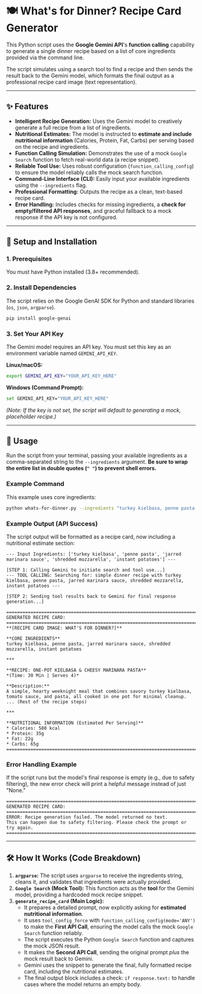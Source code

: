 # 🍽️ What's for Dinner? Recipe Card Generator

This Python script uses the **Google Gemini API**'s **function calling** capability to generate a single dinner recipe based on a list of core ingredients provided via the command line.

The script simulates using a search tool to find a recipe and then sends the result back to the Gemini model, which formats the final output as a professional recipe card image (text representation).

-----

## ✨ Features

* **Intelligent Recipe Generation:** Uses the Gemini model to creatively generate a full recipe from a list of ingredients.
* **Nutritional Estimates:** The model is instructed to **estimate and include nutritional information** (Calories, Protein, Fat, Carbs) per serving based on the recipe and ingredients.
* **Function Calling Simulation:** Demonstrates the use of a mock `Google Search` function to fetch real-world data (a recipe snippet).
* **Reliable Tool Use:** Uses robust configuration (`function_calling_config`) to ensure the model reliably calls the mock search function.
* **Command-Line Interface (CLI):** Easily input your available ingredients using the `--ingredients` flag.
* **Professional Formatting:** Outputs the recipe as a clean, text-based recipe card.
* **Error Handling:** Includes checks for missing ingredients, a **check for empty/filtered API responses**, and graceful fallback to a mock response if the API key is not configured.

-----

## 🚀 Setup and Installation

### 1. Prerequisites

You must have Python installed (3.8+ recommended).

### 2. Install Dependencies

The script relies on the Google GenAI SDK for Python and standard libraries (`os`, `json`, `argparse`).

```bash
pip install google-genai
````

### 3\. Set Your API Key

The Gemini model requires an API key. You must set this key as an environment variable named `GEMINI_API_KEY`.

**Linux/macOS:**

```bash
export GEMINI_API_KEY="YOUR_API_KEY_HERE"
```

**Windows (Command Prompt):**

```bash
set GEMINI_API_KEY="YOUR_API_KEY_HERE"
```

*(Note: If the key is not set, the script will default to generating a mock, placeholder recipe.)*

-----

## 🍴 Usage

Run the script from your terminal, passing your available ingredients as a comma-separated string to the `--ingredients` argument. **Be sure to wrap the entire list in double quotes (`" "`) to prevent shell errors.**

### Example Command

This example uses core ingredients:

```bash
python whats-for-dinner.py --ingredients "turkey kielbasa, penne pasta, jarred marinara sauce, shredded mozzarella, instant potatoes"
```

### Example Output (API Success)

The script output will be formatted as a recipe card, now including a nutritional estimate section:

```
--- Input Ingredients: ['turkey kielbasa', 'penne pasta', 'jarred marinara sauce', 'shredded mozzarella', 'instant potatoes'] ---

[STEP 1: Calling Gemini to initiate search and tool use...]
--- TOOL CALLING: Searching for: simple dinner recipe with turkey kielbasa, penne pasta, jarred marinara sauce, shredded mozzarella, instant potatoes ---

[STEP 2: Sending tool results back to Gemini for final response generation...]

================================================================================
GENERATED RECIPE CARD:
================================================================================
**[RECIPE CARD IMAGE: WHAT'S FOR DINNER?]**

**CORE INGREDIENTS**
turkey kielbasa, penne pasta, jarred marinara sauce, shredded mozzarella, instant potatoes

***

**RECIPE: ONE-POT KIELBASA & CHEESY MARINARA PASTA**
*(Time: 30 Min | Serves 4)*

**Description:**
A simple, hearty weeknight meal that combines savory turkey kielbasa, tomato sauce, and pasta, all cooked in one pot for minimal cleanup.
... (Rest of the recipe steps)

***

**NUTRITIONAL INFORMATION (Estimated Per Serving)**
* Calories: 580 kcal
* Protein: 35g
* Fat: 22g
* Carbs: 65g
================================================================================
```

### Error Handling Example

If the script runs but the model's final response is empty (e.g., due to safety filtering), the new error check will print a helpful message instead of just "None."

```
================================================================================
GENERATED RECIPE CARD:
================================================================================
ERROR: Recipe generation failed. The model returned no text.
This can happen due to safety filtering. Please check the prompt or try again.
================================================================================
```

-----

## 🛠️ How It Works (Code Breakdown)

1.  **`argparse`:** The script uses `argparse` to receive the ingredients string, cleans it, and validates that ingredients were actually provided.
2.  **`Google Search` (Mock Tool):** This function acts as the **tool** for the Gemini model, providing a hardcoded mock recipe snippet.
3.  **`generate_recipe_card` (Main Logic):**
      * It prepares a detailed prompt, now explicitly asking for **estimated nutritional information**.
      * It uses `tool_config_force` with `function_calling_config(mode='ANY')` to make the **First API Call**, ensuring the model calls the mock `Google Search` function reliably.
      * The script executes the Python `Google Search` function and captures the mock JSON result.
      * It makes the **Second API Call**, sending the original prompt *plus* the mock result back to Gemini.
      * Gemini uses the snippet to generate the final, fully formatted recipe card, including the nutritional estimates.
      * The final output block includes a check: `if response.text:` to handle cases where the model returns an empty body.
